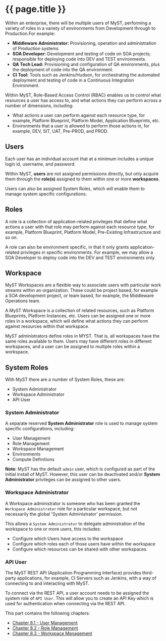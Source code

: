 # {{ page.title }}

Within an enterprise, there will be multiple users of MyST, performing a variety of roles in a variety of environments from Development through to Production.For example:
* **Middleware Administrator:** Provisioning, operation and administration of Production systems
* **SOA Developer:** Development and testing of code on SOA projects;  responsible for deploying code into DEV and TEST environments.
* **QA Tech Lead:** Provisioning and configuration of QA environments, plus the deployment of code into the QA environment.
* **CI Tool:** Tools such as Jenkins/Hudson, for orchestrating the automated deployment and testing of code in a Continuous Integration Environment.

Within MyST, Role-Based Access Control (RBAC) enables us to control what resources a user has access to, and what actions they can perform across a number of dimensions, including:

* What actions a user can perform against each resource type, for example, Platform Blueprint, Platform Model, Application Blueprints, etc.
* Environments that a user is allowed to perform those actions in, for example, DEV, SIT, UAT, Pre-PROD, and PROD.

## Users  
Each user has an individual account that at a minimum includes a unique login id, username, and password. 

Within MyST, **users** are not assigned permissions directly, but only acquire them through the **role(s)** assigned to them within one or more **workspaces**. 

Users can also be assigned System Roles, which will enable them to manage system specific configurations.

## Roles
A role is a collection of application-related privileges that define what actions a user with that role may perform against each resource type, for example, Platform Blueprint, Platform Model, Pre-Existing Infrastructure and so on.

A role can also be environment specific, in that it only grants application-related privileges in specific environments. For example, we may allow a SOA Developer to deploy code into the DEV and TEST environments only.

## Workspace
MyST Workspaces are a flexible way to associate users with particular work streams within an organization. These could be project based, for example a SOA development project, or team based, for example, the Middleware Operations team. 

A MyST Workspace is a collection of related resources, such as Platform Blueprints, Platform Instances, etc. Users can be assigned one or more roles in a workspace, which will define what actions they can perform against resources within that workspace.
    
MyST administrators define roles in MYST. That is, all workspaces have the same roles available to them. Users may have different roles in different workspaces, and a user can be assigned to multiple roles within a workspace.

## System Roles
With MyST there are a number of System Roles, these are:
* System Administrator
* Workspace Administrator
* API User

### System Administrator
A separate reserved **System Administrator** role is used to manage system specific configurations, including:
* User Management
* Role Management
* Workspace Management
* Environments
* Compute Definitions

**Note**: MyST has the default `admin` user, which is configured as part of the initial install of MyST. However, this user can be deactivated and/or **System Administrator** privileges can be assigned to other users.

### Workspace Administrator
A Workspace administrator is someone who has been granted the `Workspace Administrator` role for a particular workspace, but not necessarily the global 'System Administrator' permission.

This allows a `System Administrator` to delegate administration of the workspace to one or more users, this includes:
* Configure which Users have access to the workspace
* Configure which roles each of those users have within the workspace
* Configure which resources can be shared with other workspaces.

### API User
The MyST REST API (Application Programming Interface) provides third-party applications, for example, CI Servers such as Jenkins, with a way of connecting to and interacting with MyST. 

To connect via the REST API, a user account needs to be assigned the system role of `API User`. This will allow you to create an API Key which is used for authentication when connecting via the REST API.

This part contains the following chapters:

* [Chapter 8.1 - User Management](/administration/users/README.md)
* [Chapter 8.2 - Role Management](/administration/roles/README.md)
* [Chapter 8.3 - Workspace Management](/administration/workspaces/README.md)
